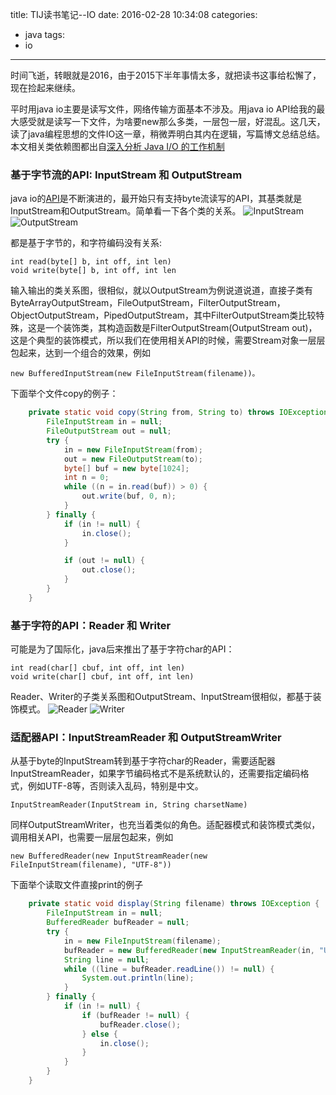 title: TIJ读书笔记--IO
date: 2016-02-28 10:34:08
categories: 
- java
tags:
- io
---

时间飞逝，转眼就是2016，由于2015下半年事情太多，就把读书这事给松懈了，现在捡起来继续。

平时用java io主要是读写文件，网络传输方面基本不涉及。用java io API给我的最大感受就是读写一下文件，为啥要new那么多类，一层包一层，好混乱。这几天，读了java编程思想的文件IO这一章，稍微弄明白其内在逻辑，写篇博文总结总结。本文相关类依赖图都出自[深入分析 Java I/O 的工作机制](https://www.ibm.com/developerworks/cn/java/j-lo-javaio/)

### 基于字节流的API: InputStream 和 OutputStream
java io的[API][api-overview]是不断演进的，最开始只有支持byte流读写的API，其基类就是InputStream和OutputStream。简单看一下各个类的关系。
![InputStream][uml-inputstream]
![OutputStream][uml-outputstream]

都是基于字节的，和字符编码没有关系:
```
int read(byte[] b, int off, int len)
void write(byte[] b, int off, int len
```
输入输出的类关系图，很相似，就以OutputStream为例说道说道，直接子类有ByteArrayOutputStream，FileOutputStream，FilterOutputStream，ObjectOutputStream，PipedOutputStream，其中FilterOutputStream类比较特殊，这是一个装饰类，其构造函数是FilterOutputStream(OutputStream out)，这是个典型的装饰模式，所以我们在使用相关API的时候，需要Stream对象一层层包起来，达到一个组合的效果，例如
```
new BufferedInputStream(new FileInputStream(filename))。
```

下面举个文件copy的例子：
```java
    private static void copy(String from, String to) throws IOException {
        FileInputStream in = null;
        FileOutputStream out = null;
        try {
            in = new FileInputStream(from);
            out = new FileOutputStream(to);
            byte[] buf = new byte[1024];
            int n = 0;
            while ((n = in.read(buf)) > 0) {
                out.write(buf, 0, n);
            }
        } finally {
            if (in != null) {
                in.close();
            }

            if (out != null) {
                out.close();
            }
        }
    }
```

### 基于字符的API：Reader 和 Writer
可能是为了国际化，java后来推出了基于字符char的API：
```
int read(char[] cbuf, int off, int len)
void write(char[] cbuf, int off, int len)
```
Reader、Writer的子类关系图和OutputStream、InputStream很相似，都基于装饰模式。
![Reader][uml-reader]
![Writer][uml-writer]

### 适配器API：InputStreamReader 和 OutputStreamWriter
从基于byte的InputStream转到基于字符char的Reader，需要适配器InputStreamReader，如果字节编码格式不是系统默认的，还需要指定编码格式，例如UTF-8等，否则读入乱码，特别是中文。
```
InputStreamReader(InputStream in, String charsetName)
```
同样OutputStreamWriter，也充当着类似的角色。适配器模式和装饰模式类似，调用相关API，也需要一层层包起来，例如 
```
new BufferedReader(new InputStreamReader(new FileInputStream(filename), "UTF-8"))
```

下面举个读取文件直接print的例子
```java
    private static void display(String filename) throws IOException {
        FileInputStream in = null;
        BufferedReader bufReader = null;
        try {
            in = new FileInputStream(filename);
            bufReader = new BufferedReader(new InputStreamReader(in, "UTF-8"));
            String line = null;
            while ((line = bufReader.readLine()) != null) {
                System.out.println(line);
            }
        } finally {
            if (in != null) {
                if (bufReader != null) {
                    bufReader.close();
                } else {
                    in.close();
                }
            }
        }
    }
```

[api-overview]: https://docs.oracle.com/javase/7/docs/api/java/io/package-summary.html
[uml-inputstream]: https://www.ibm.com/developerworks/cn/java/j-lo-javaio/image002.png
[uml-outputstream]: https://www.ibm.com/developerworks/cn/java/j-lo-javaio/image004.png
[uml-reader]: https://www.ibm.com/developerworks/cn/java/j-lo-javaio/image008.png
[uml-writer]: https://www.ibm.com/developerworks/cn/java/j-lo-javaio/image006.png
